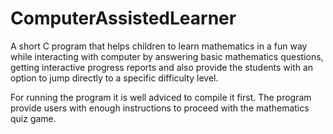 # ComputerAssistedLearner
A short C program that helps children to learn mathematics in a fun way while interacting with computer by answering basic mathematics questions, getting interactive progress reports and also provide the students with an option to jump directly to a specific difficulty level.

For running the program it is well adviced to compile it first. The program provide users with enough instructions to proceed with the mathematics quiz game.
